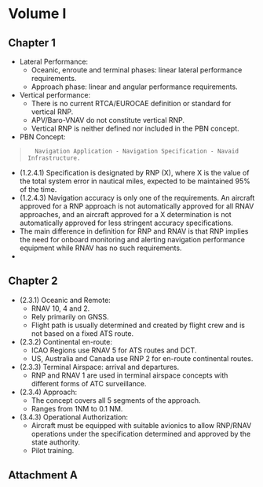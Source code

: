 # Volume I

## Chapter 1

- Lateral Performance: 
	- Oceanic, enroute and terminal phases: linear lateral performance requirements.
	- Approach phase: linear and angular performance requirements.
- Vertical performance:
	- There is no current RTCA/EUROCAE definition or standard for vertical RNP.
	- APV/Baro-VNAV do not constitute vertical RNP.
	- Vertical RNP is neither defined nor included in the PBN concept.
- PBN Concept: 
> 		Navigation Application - Navigation Specification - Navaid Infrastructure.
- (1.2.4.1) Specification is designated by RNP (X), where X is the value of the total system error in nautical miles, expected to be maintained 95% of the time.
- (1.2.4.3) Navigation accuracy is only one of the requirements. An aircraft approved for a RNP approach is not automatically approved for all RNAV approaches, and an aircraft approved for a X determination is not automatically approved for less stringent accuracy specifications.
- The main difference in definition for RNP and RNAV is that RNP implies the need for onboard monitoring and alerting navigation performance equipment while RNAV has no such requirements.
- 


## Chapter 2

- (2.3.1) Oceanic and Remote:
	- RNAV 10, 4 and 2.
	- Rely primarily on GNSS.
	- Flight path is usually determined and created by flight crew and is not based on a fixed ATS route.
- (2.3.2) Continental en-route:
	- ICAO Regions use RNAV 5 for ATS routes and DCT.
	- US, Australia and Canada use RNP 2 for en-route continental routes.
- (2.3.3) Terminal Airspace: arrival and departures.
	- RNP and RNAV 1 are used in terminal airspace concepts with different forms of ATC surveillance.
- (2.3.4) Approach:
	- The concept covers all 5 segments of the approach.
	- Ranges from 1NM to 0.1 NM.
- (3.4.3) Operational Authorization:
	- Aircraft must be equipped with suitable avionics to allow RNP/RNAV operations under the specification determined and approved by the state authority.
	- Pilot training.

## Attachment A


